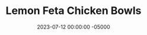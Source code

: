---
layout: post
title:  "Lemon Feta Chicken Bowls"
date:   2023-07-12 00:00:00 -05000
categories: 
- Recipes
- Ground Meat
permalink: /recipes/lemon-feta-bowl
image: /assets/Food/Ground Meat/Lemon Feta/lemon-feta.jpg
ing: lemonfeta-ing
facts: lemonfeta-facts
Prep: 20
Rest: 
Cook: 60
Source1: 
Source2: 
tags: 
- ground
- chicken
- turkey
- beef
- greek
- pepper
- cucumber
- spinach
- brown
- rice
- orzo
Description: These Greek inspired bowls feature ground chicken, feta cheese, and plenty of vegetables. It goes great mixed into a side of brown rice or orzo pasta. It's a great summertime healthy meal that I know you'll enjoy.
Instructions: 
- Heat a large pan over medium heat. Add in your diced onion, with oil, garlic, and salt. Cover, and cook until the onions turn translucent, about 5 minutes<br><br>

- Add the cucumbers, spinach, and spices (basil, onion and garlic powder, and lemon pepper) to the pan and cook for just a few minutes on medium. Squeeze in the lemon juice, and then set the vegetables aside in a bowl<br><br>

- To the now empty pan, add the chicken, oil, and garlic. Cook over medium heat until fully cooked and no longer pink. Season (basil, onion and garlic powder, lemon pepper, and black pepper), finish with lemon juice, and add the chicken to the bowl with the vegetables<br><br>

- Mix the feta into the food and serve with rice (1 cup dry brown rice)
---